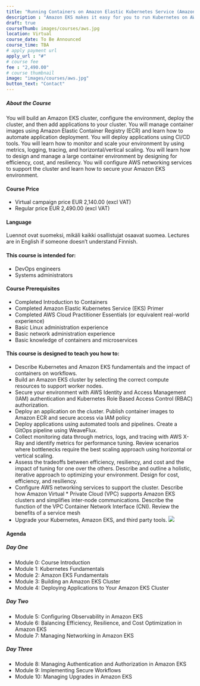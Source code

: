 ```yaml
---
title: "Running Containers on Amazon Elastic Kubernetes Service (Amazon EKS)"
description : "Amazon EKS makes it easy for you to run Kubernetes on AWS without needing to install, operate, and maintain your own Kubernetes control plane. In this course, you will learn container management and orchestration for Kubernetes using Amazon EKS."
draft: true
courseThumb: images/courses/aws.jpg
location: Virtual
course_date: To Be Announced
course_time: TBA
# apply payment url
apply_url : "#"
# course fee
fee : "2,490.00"
# course thumbnail
image: "images/courses/aws.jpg"
button_text: "Contact"
---
```


##### About the Course

You will build an Amazon EKS cluster, configure the environment, deploy the cluster, and then add applications to your cluster. You will manage container images using Amazon Elastic Container Registry (ECR) and learn how to automate application deployment. You will deploy applications using CI/CD tools. You will learn how to monitor and scale your environment by using metrics, logging, tracing, and horizontal/vertical scaling. You will learn how to design and manage a large container environment by designing for efficiency, cost, and resiliency. You will configure AWS networking services to support the cluster and learn how to secure your Amazon EKS environment.

#### Course Price 

* Virtual campaign price EUR 2,140.00 (excl VAT)
* Regular price EUR 2,490.00 (excl VAT)

#### Language

Luennot ovat suomeksi, mikäli kaikki osallistujat osaavat suomea. Lectures are in English if someone doesn’t understand Finnish.

#### This course is intended for:

* DevOps engineers
* Systems administrators

#### Course Prerequisites

* Completed Introduction to Containers
* Completed Amazon Elastic Kubernetes Service (EKS) Primer
* Completed AWS Cloud Practitioner Essentials (or equivalent real-world experience)
* Basic Linux administration experience
* Basic network administration experience
* Basic knowledge of containers and microservices

#### This course is designed to teach you how to:

* Describe Kubernetes and Amazon EKS fundamentals and the impact of containers on workflows.
* Build an Amazon EKS cluster by selecting the correct compute resources to support worker nodes.
* Secure your environment with AWS Identity and Access Management (IAM) authentication and Kubernetes Role Based Access Control (RBAC) authorization.
* Deploy an application on the cluster. Publish container images to Amazon ECR and secure access via IAM policy
* Deploy applications using automated tools and pipelines. Create a GitOps pipeline using WeaveFlux.
* Collect monitoring data through metrics, logs, and tracing with AWS X-Ray and identify metrics for performance tuning. Review scenarios where bottlenecks require the best scaling approach using horizontal or vertical scaling.
* Assess the tradeoffs between efficiency, resiliency, and cost and the impact of tuning for one over the others. Describe and outline a holistic, iterative approach to optimizing your environment. Design for cost, efficiency, and resiliency.
* Configure AWS networking services to support the cluster. Describe how Amazon Virtual * Private Cloud (VPC) supports Amazon EKS clusters and simplifies inter-node communications. Describe the function of the VPC Container Network Interface (CNI). Review the benefits of a service mesh
* Upgrade your Kubernetes, Amazon EKS, and third party tools.
![](hhttps://nordcloud.com/wp-content/uploads/2020/03/nordcloud_web_square-25.jpg#floatright)

#### Agenda

##### Day One

* Module 0: Course Introduction
* Module 1: Kubernetes Fundamentals
* Module 2: Amazon EKS Fundamentals
* Module 3: Building an Amazon EKS Cluster
* Module 4: Deploying Applications to Your Amazon EKS Cluster

##### Day Two 

* Module 5: Configuring Observability in Amazon EKS
* Module 6: Balancing Efficiency, Resilience, and Cost Optimization in Amazon EKS
* Module 7: Managing Networking in Amazon EKS

##### Day Three

* Module 8: Managing Authentication and Authorization in Amazon EKS
* Module 9: Implementing Secure Workflows
* Module 10: Managing Upgrades in Amazon EKS